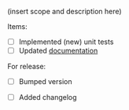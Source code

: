 (insert scope and description here)

Items:
* [ ] Implemented (new) unit tests
* [ ] Updated [documentation](sdk.up42.com)

For release:
* [ ] Bumped version
* [ ] Added changelog

